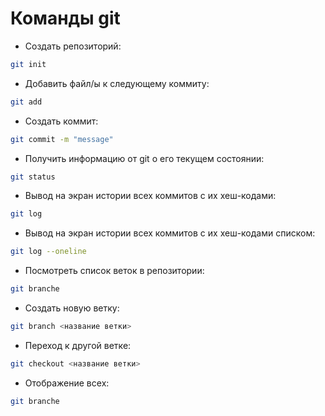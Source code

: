 # Команды git

- Создать репозиторий:
```sh 
git init
```

- Добавить файл/ы к следующему коммиту: 
```sh
git add
```
- Создать коммит: 
```sh
git commit -m "message"
```
- Получить информацию от git о его текущем состоянии: 
```sh
git status
```
- Вывод на экран истории всех коммитов с их хеш-кодами:
```sh
git log
```
- Вывод на экран истории всех коммитов с их хеш-кодами списком: 
```sh
git log --oneline
```
- Посмотреть список веток в репозитории: 
```sh
git branche
```
- Создать новую ветку: 
```sh
git branch <название ветки>
```
- Переход к другой ветке: 
```sh
git checkout <название ветки>
```
- Отображение всех:
```sh
git branche
```